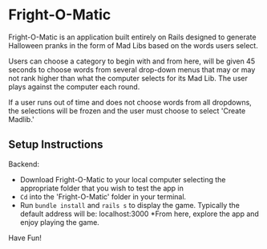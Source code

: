 
# Fright-O-Matic

Fright-O-Matic is an application built entirely on Rails designed to generate Halloween pranks in the form of Mad Libs based on the words users select.

Users can choose a category to begin with and from here, will be given 45 seconds to choose words from several drop-down menus that may or may not rank higher than what the computer selects for its Mad Lib. The user plays against the computer each round. 

If a user runs out of time and does not choose words from all dropdowns, the selections will be frozen and the user must choose to select 'Create Madlib.'


## Setup Instructions

  Backend:
 * Download Fright-O-Matic to your local computer selecting the appropriate folder that you wish to test the app in
 * `Cd` into the 'Fright-O-Matic' folder in your terminal.
 * Run `bundle install` and `rails s` to display the game. Typically the default address will be: localhost:3000
 *From here, explore the app and enjoy playing the game.
 
   
    
 Have Fun!
